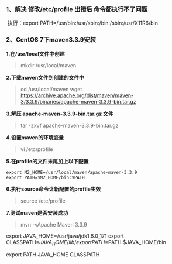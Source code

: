 ### 1、解决 修改/etc/profile 出错后 命令都执行不了问题

​	执行：export PATH=/usr/bin:/usr/sbin:/bin:/sbin:/usr/X11R6/bin

### 2、CentOS 7下maven3.3.9安装

**1.在/usr/local文件中创建**

> mkdir /usr/local/maven

**2.下载maven文件到创建的文件中**

> cd /usr/local/maven
> wget https://archive.apache.org/dist/maven/maven-3/3.3.9/binaries/apache-maven-3.3.9-bin.tar.gz

**3.解压 apache-maven-3.3.9-bin.tar.gz 文件**

> tar -zxvf apache-maven-3.3.9-bin.tar.gz

**4.设置maven的环境变量**

> vi /etc/profile

**5.在profile的文件末尾加上以下配置**

```
export M2_HOME=/usr/local/maven/apache-maven-3.3.9
export PATH=$M2_HOME/bin:$PATH
```

**6.执行source命令让新配置的profile生效**

> source /etc/profile

**7.测试maven是否安装成功**

> mvn -vApache Maven 3.3.9



export JAVA_HOME=/usr/java/jdk1.8.0_171
export CLASSPATH=$JAVA_HOME/lib/
export PATH=$PATH:$JAVA_HOME/bin

export PATH JAVA_HOME CLASSPATH